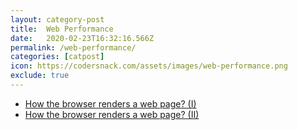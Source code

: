 ```yaml
---
layout: category-post
title:  Web Performance
date:   2020-02-23T16:32:16.566Z
permalink: /web-performance/
categories: [catpost]
icon: https://codersnack.com/assets/images/web-performance.png
exclude: true
---
```

 * [How the browser renders a web page? (I)](https://codersnack.com/web-performance-how-browser-renders/) 
 * [How the browser renders a web page? (II)](https://codersnack.com/web-performance-how-browser-renders-2/) 
